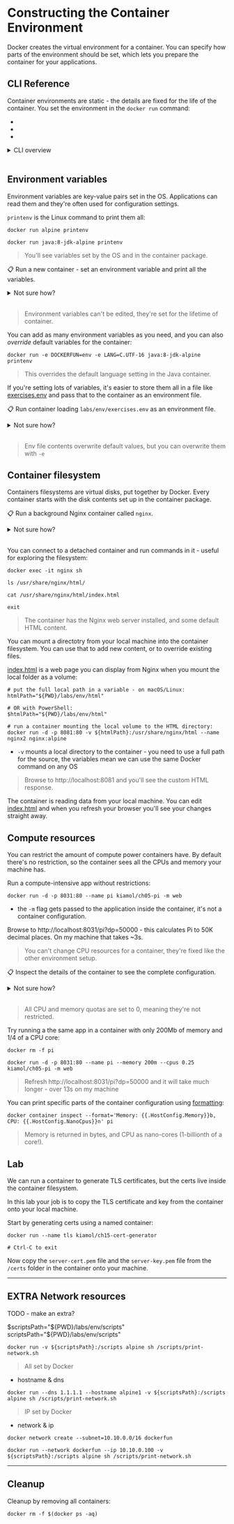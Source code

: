 # Constructing the Container Environment

Docker creates the virtual environment for a container. You can specify how parts of the environment should be set, which lets you prepare the container for your applications.

## CLI Reference

Container environments are static - the details are fixed for the life of the container. You set the environment in the `docker run` command:

- [](https://docs.docker.com/engine/reference/commandline/run/#set-environment-variables--e---env---env-file)
- [](https://docs.docker.com/engine/reference/commandline/run/#mount-volume--v---read-only)
- [](https://docs.docker.com/config/containers/resource_constraints/)

<details>
  <summary>CLI overview</summary>

There are dozens of options for running a container:

```
docker run --help
```

The arguments we'll use here are:

- `-e` to set the value for a single environment variable
- `--env-file` to set multiple environment variables from data in a text file
- `-v` to mount a local directory into the container's filesystem
- `--cpus` and `--memory` to specify the compute resources available to the container

</details><br/>

## Environment variables

Environment variables are key-value pairs set in the OS. Applications can read them and they're often used for configuration settings.

`printenv` is the Linux command to print them all:

```
docker run alpine printenv

docker run java:8-jdk-alpine printenv
```

> You'll see variables set by the OS and in the container package.

📋 Run a new container - set an environment variable and print all the variables.

<details>
  <summary>Not sure how?</summary>

```
# -e adds a new environment variable
docker run -e DOCKERFUN=env alpine printenv
```

</details><br/>

> Environment variables can't be edited, they're set for the lifetime of container.

You can add as many environment variables as you need, and you can also *override* default variables for the container:

```
docker run -e DOCKERFUN=env -e LANG=C.UTF-16 java:8-jdk-alpine printenv
```

> This overrides the default language setting in the Java container.

If you're setting lots of variables, it's easier to store them all in a file like [exercises.env](/labs/env/exercises.env) and pass that to the container as an environment file.

📋 Run container loading `labs/env/exercises.env` as an environment file.

<details>
  <summary>Not sure how?</summary>

```
# check the contents of the local file:
cat labs/env/exercises.env

# run a container loading that file as environment variables:
docker run --env-file labs/env/exercises.env alpine printenv
```

</details><br/>

> Env file contents overwrite default values, but you can overwrite them with `-e`

## Container filesystem

Containers filesystems are virtual disks, put together by Docker. Every container starts with the disk contents set up in the container package.


📋 Run a background Nginx container called `nginx`.

<details>
  <summary>Not sure how?</summary>

```
docker run -d --name nginx nginx:alpine
```

</details><br/>

You can connect to a detached container and run commands in it - useful for exploring the filesystem:

```
docker exec -it nginx sh

ls /usr/share/nginx/html/

cat /usr/share/nginx/html/index.html

exit
```

> The container has the Nginx web server installed, and some default HTML content.

You can mount a directotry from your local machine into the container filesystem. You can use that to add new content, or to override existing files.

[index.html](/labs/env/html/index.html) is a web page you can display from Nginx when you mount the local folder as a volume:

```
# put the full local path in a variable - on macOS/Linux:
htmlPath="${PWD}/labs/env/html"

# OR with PowerShell:
$htmlPath="${PWD}/labs/env/html"

# run a container mounting the local volume to the HTML directory:
docker run -d -p 8081:80 -v ${htmlPath}:/usr/share/nginx/html --name nginx2 nginx:alpine
```

- `-v` mounts a local directory to the container - you need to use a full path for the source, the variables mean we can use the same Docker command on any OS

> Browse to http://localhost:8081 and you'll see the custom HTML response.

The container is reading data from your local machine. You can edit [index.html](/labs/env/html/index.html) and when you refresh your browser you'll see your changes straight away.

## Compute resources

You can restrict the amount of compute power containers have. By default there's no restriction, so the container sees all the CPUs and memory your machine has.

Run a compute-intensive app without restrictions:

```
docker run -d -p 8031:80 --name pi kiamol/ch05-pi -m web 
```

- the `-m` flag gets passed to the application inside the container, it's not a container configuration.


Browse to http://localhost:8031/pi?dp=50000 - this calculates Pi to 50K decimal places. On my machine that takes ~3s.

> You can't change CPU resources for a container, they're fixed like the other environment setup.

📋 Inspect the details of the container to see the complete configuration.

<details>
  <summary>Not sure how?</summary>

```
docker inspect pi
```

</details><br/>

> All CPU and memory quotas are set to 0, meaning they're not restricted.


Try running a the same app in a container with only 200Mb of memory and 1/4 of a CPU core:

```
docker rm -f pi

docker run -d -p 8031:80 --name pi --memory 200m --cpus 0.25 kiamol/ch05-pi -m web 
```

> Refresh http://localhost:8031/pi?dp=50000 and it will take much longer - over 13s on my machine

You can print specific parts of the container configuration using [formatting](https://docs.docker.com/config/formatting/):

```
docker container inspect --format='Memory: {{.HostConfig.Memory}}b, CPU: {{.HostConfig.NanoCpus}}n' pi
```

> Memory is returned in bytes, and CPU as nano-cores (1-billionth of a core!).

## Lab

We can run a container to generate TLS certificates, but the certs live inside the container filesystem.

In this lab your job is to copy the TLS certificate and key from the container onto your local machine.

Start by generating certs using a named container:

```
docker run --name tls kiamol/ch15-cert-generator

# Ctrl-C to exit
```

Now copy the `server-cert.pem` file and the `server-key.pem` file from the `/certs` folder in the container onto your machine.

___
## **EXTRA** Network resources

TODO - make an extra?

$scriptsPath="${PWD}/labs/env/scripts"
scriptsPath="${PWD}/labs/env/scripts"

```
docker run -v ${scriptsPath}:/scripts alpine sh /scripts/print-network.sh
```

> All set by Docker

- hostname & dns

```
docker run --dns 1.1.1.1 --hostname alpine1 -v ${scriptsPath}:/scripts alpine sh /scripts/print-network.sh
```

> IP set by Docker

- network & ip 

```
docker network create --subnet=10.10.0.0/16 dockerfun

docker run --network dockerfun --ip 10.10.0.100 -v ${scriptsPath}:/scripts alpine sh /scripts/print-network.sh
```

___
## Cleanup

Cleanup by removing all containers:

```
docker rm -f $(docker ps -aq)
```